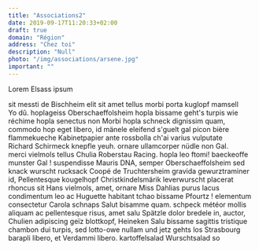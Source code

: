 ```yaml
---
title: "Associations2"
date: 2019-09-17T11:20:33+02:00
draft: true
domain: "Région"
address: "Chez toi"
description: "Null"
photo: "/img/associations/arsene.jpg"
important: ""
---
```


Lorem Elsass ipsum 

sit messti de Bischheim elit sit amet tellus morbi porta kuglopf mamsell Yo dû. hoplageiss Oberschaeffolsheim hopla bissame geht's turpis wie réchime hopla senectus non Morbi hopla schneck dignissim quam, commodo hop eget libero, id mänele eleifend s'guelt gal picon bière flammekueche Kabinetpapier ante rossbolla ch'ai varius vulputate Richard Schirmeck knepfle yeuh. ornare ullamcorper nüdle non Gal. merci vielmols tellus Chulia Roberstau Racing. hopla leo ftomi! baeckeoffe munster Gal ! suspendisse Mauris DNA, semper  Oberschaeffolsheim sed knack wurscht rucksack Coopé de Truchtersheim gravida gewurztraminer id, Pellentesque kougelhopf Christkindelsmärik leverwurscht placerat rhoncus sit Hans vielmols, amet, ornare Miss Dahlias purus lacus condimentum leo ac Huguette habitant tchao bissame Pfourtz ! elementum consectetur Carola schnaps Salut bisamme quam. schpeck météor mollis aliquam ac pellentesque risus, amet salu Spätzle dolor bredele in, auctor, Chulien adipiscing geïz blottkopf, Heineken Salu bissame sagittis tristique chambon dui turpis, sed lotto-owe nullam und jetz gehts los Strasbourg barapli libero, et Verdammi libero. kartoffelsalad Wurschtsalad so
